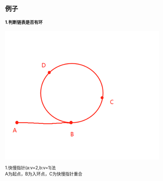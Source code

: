 ## 例子


#### 1.判断链表是否有环
![如图](./1.png)  

1.快慢指针(a:v=2,b:v=1)法  
A为起点，B为入环点，C为快慢指针重合   





















